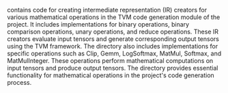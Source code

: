 contains code for creating intermediate representation (IR) creators for various mathematical operations in the TVM code generation module of the project. It includes implementations for binary operations, binary comparison operations, unary operations, and reduce operations. These IR creators evaluate input tensors and generate corresponding output tensors using the TVM framework. The directory also includes implementations for specific operations such as Clip, Gemm, LogSoftmax, MatMul, Softmax, and MatMulInteger. These operations perform mathematical computations on input tensors and produce output tensors. The directory provides essential functionality for mathematical operations in the project's code generation process.